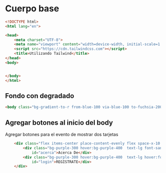 # Cuerpo base


```html
<!DOCTYPE html>
<html lang="en">

<head>
    <meta charset="UTF-8">
    <meta name="viewport" content="width=device-width, initial-scale=1.0">
    <script src="https://cdn.tailwindcss.com"></script>
    <title>Utilizando Tailwind</title>
</head>
<body>


</body>
</html>

```

## Fondo con degradado

```html
<body class="bg-gradient-to-r from-blue-100 via-blue-100 to-fuchsia-200 bg-rose-50 place-items-center flex-col space-y-28">

```


## Agregar botones al inicio del body

Agregar botones para el evento de mostrar dos tarjetas

```html
    <div class="flex items-center place-content-evenly flex space-x-10 ">
        <div class="bg-purple-300 hover:bg-purple-400  text-lg font-sans hover:font-serif hover:font-bold  rounded-lg py-4 w-96 text-center cursor-pointer"
            id="acerca">Acerca De</div>
        <div class="bg-purple-300 hover:bg-purple-400  text-lg hover:font-serif hover:font-bold rounded-lg py-4 w-96 text-center cursor-pointer"
            id="login">REGISTRATE</div>
    </div>
```




```html
   

```


